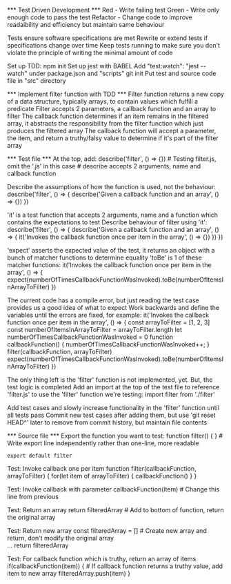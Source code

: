 *** Test Driven Development ***
Red - Write failing test
Green - Write only enough code to pass the test
Refactor - Change code to improve readaibility and efficiency but maintain same behaviour

Tests ensure software specifications are met
Rewrite or extend tests if specifications change over time
Keep tests running to make sure you don't violate the principle of writing the minimal amount of code

Set up TDD:
	npm init
	Set up jest with BABEL
	Add "test:watch": "jest --watch" under package.json and "scripts"
	git init
	Put test and source code file in "src" directory

*** Implement filter function with TDD ***
Filter function returns a new copy of a data structure, typically arrays, to contain values which fulfill a predicate
Filter accepts 2 parameters, a callback function and an array to filter
The callback function determines if an item remains in the filtered array, it abstracts the responsibility from the filter function which just produces the filtered array
The callback function will accept a parameter, the item, and return a truthy/falsy value to determine if it's part of the filter array

*** Test file ***
At the top, add:
	describe('filter', () => {}) # Testing filter.js, omit the '.js' in this case
				     # describe accepts 2 arguments, name and callback function
	
Describe the assumptions of how the function is used, not the behaviour:
	describe('filter', () => {
    		describe('Given a callback function and an array', () => {})
	})			

'it' is a test function that accepts 2 arguments, name and a function which contains the expectations to test
Describe behaviour of filter using 'it':
	describe('filter', () => {
    		describe('Given a callback function and an array', () => {
        		it('Invokes the callback function once per item in the array', () => {})
    		})
	})

'expect' asserts the expected value of the test, it returns an object with a bunch of matcher functions to determine equality
'toBe' is 1 of these matcher functions:
	it('Invokes the callback function once per item in the array', () => {
            expect(numberOfTimesCallbackFunctionWasInvoked).toBe(numberOfItemsInArrayToFilter)
        })

The current code has a compile error, but just reading the test case provides us a good idea of what to expect
Work backwards and define the variables until the errors are fixed, for example:
	it('Invokes the callback function once per item in the array', () => {
            const arrayToFilter = [1, 2, 3]
            const numberOfItemsInArrayToFilter = arrayToFilter.length
            let numberOfTimesCallbackFunctionWasInvoked = 0
            function callbackFunction() {
                numberOfTimesCallbackFunctionWasInvoked++;
            }
            filter(callbackFunction, arrayToFilter)
            expect(numberOfTimesCallbackFunctionWasInvoked).toBe(numberOfItemsInArrayToFilter)
        })
        
The only thing left is the 'filter' function is not implemented, yet. But, the test logic is completed
Add an import at the top of the test file to reference 'filter.js' to use the 'filter' function we're testing:
	import filter from './filter'
	
Add test cases and slowly increase functionality in the 'filter' function until all tests pass
Commit new test cases after adding them, but use 'git reset HEAD^' later to remove from commit history, but maintain file contents

*** Source file ***
Export the function you want to test:
	function filter() { }	# Write export line independently rather than one-line, more readable

	export default filter

Test: Invoke callback one per item
	function filter(callbackFunction, arrayToFilter) {
    		for(let item of arrayToFilter) {
        		callbackFunction()
    		}
	}
	
Test: Invoke callback with parameter
	callbackFunction(item)	# Change this line from previous

Test: Return an array
	return filteredArray	# Add to bottom of function, return the original array

Test: Return new array
	const filteredArray = []	# Create new array and return, don't modify the original array	
	...
	return filteredArray
	
Test: For callback function which is truthy, return an array of items
	if(callbackFunction(item)) {	# If callback function returns a truthy value, add item to new array
            filteredArray.push(item)
        }
